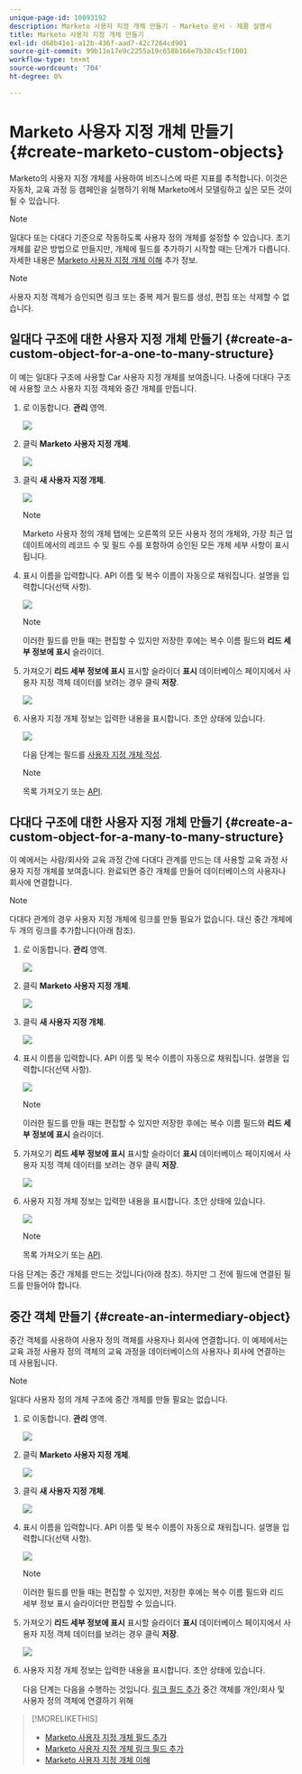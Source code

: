 ```yaml
---
unique-page-id: 10093192
description: Marketo 사용자 지정 개체 만들기 - Marketo 문서 - 제품 설명서
title: Marketo 사용자 지정 개체 만들기
exl-id: d68b41e1-a12b-436f-aad7-42c7264cd901
source-git-commit: 99b11e17e9c2255a19c658b166e7b38c45cf1001
workflow-type: tm+mt
source-wordcount: '704'
ht-degree: 0%

---
```


# Marketo 사용자 지정 개체 만들기 {#create-marketo-custom-objects}

Marketo의 사용자 지정 개체를 사용하여 비즈니스에 따른 지표를 추적합니다. 이것은 자동차, 교육 과정 등 캠페인을 실행하기 위해 Marketo에서 모델링하고 싶은 모든 것이 될 수 있습니다.

>[!NOTE]
>
>일대다 또는 다대다 기준으로 작동하도록 사용자 정의 개체를 설정할 수 있습니다. 초기 개체를 같은 방법으로 만들지만, 개체에 필드를 추가하기 시작할 때는 단계가 다릅니다. 자세한 내용은  [Marketo 사용자 지정 개체 이해](/help/marketo/product-docs/administration/marketo-custom-objects/understanding-marketo-custom-objects.md) 추가 정보.

>[!NOTE]
>
>사용자 지정 객체가 승인되면 링크 또는 중복 제거 필드를 생성, 편집 또는 삭제할 수 없습니다.

## 일대다 구조에 대한 사용자 지정 개체 만들기 {#create-a-custom-object-for-a-one-to-many-structure}

이 예는 일대다 구조에 사용할 Car 사용자 지정 개체를 보여줍니다. 나중에 다대다 구조에 사용할 코스 사용자 지정 객체와 중간 개체를 만듭니다.

1. 로 이동합니다. **관리** 영역.

   ![](assets/create-marketo-custom-objects-1.png)

1. 클릭 **Marketo 사용자 지정 개체**.

   ![](assets/create-marketo-custom-objects-2.png)

1. 클릭 **새 사용자 지정 개체**.

   ![](assets/create-marketo-custom-objects-3.png)

   >[!NOTE]
   >
   >Marketo 사용자 정의 개체 탭에는 오른쪽의 모든 사용자 정의 개체와, 가장 최근 업데이트에서의 레코드 수 및 필드 수를 포함하여 승인된 모든 개체 세부 사항이 표시됩니다.

1. 표시 이름을 입력합니다. API 이름 및 복수 이름이 자동으로 채워집니다. 설명을 입력합니다(선택 사항).

   ![](assets/create-marketo-custom-objects-4.png)

   >[!NOTE]
   >
   >이러한 필드를 만들 때는 편집할 수 있지만 저장한 후에는 복수 이름 필드와 **리드 세부 정보에 표시** 슬라이더.

1. 가져오기 **리드 세부 정보에 표시** 표시할 슬라이더 **표시** 데이터베이스 페이지에서 사용자 지정 객체 데이터를 보려는 경우 클릭 **저장**.

   ![](assets/create-marketo-custom-objects-5.png)

1. 사용자 지정 개체 정보는 입력한 내용을 표시합니다. 초안 상태에 있습니다.

   ![](assets/create-marketo-custom-objects-6.png)

   다음 단계는 필드를 [사용자 지정 개체 작성](/help/marketo/product-docs/administration/marketo-custom-objects/add-marketo-custom-object-fields.md).

   >[!NOTE]
   >
   >목록 가져오기 또는 [API](https://developers.marketo.com/documentation/rest/).

## 다대다 구조에 대한 사용자 지정 개체 만들기 {#create-a-custom-object-for-a-many-to-many-structure}

이 예에서는 사람/회사와 교육 과정 간에 다대다 관계를 만드는 데 사용할 교육 과정 사용자 지정 개체를 보여줍니다. 완료되면 중간 개체를 만들어 데이터베이스의 사용자나 회사에 연결합니다.

>[!NOTE]
>
>다대다 관계의 경우 사용자 지정 개체에 링크를 만들 필요가 없습니다. 대신 중간 개체에 두 개의 링크를 추가합니다(아래 참조).

1. 로 이동합니다. **관리** 영역.

   ![](assets/create-marketo-custom-objects-7.png)

1. 클릭 **Marketo 사용자 지정 개체**.

   ![](assets/create-marketo-custom-objects-8.png)

1. 클릭 **새 사용자 지정 개체**.

   ![](assets/create-marketo-custom-objects-9.png)

1. 표시 이름을 입력합니다. API 이름 및 복수 이름이 자동으로 채워집니다. 설명을 입력합니다(선택 사항).

   ![](assets/create-marketo-custom-objects-10.png)

   >[!NOTE]
   >
   >이러한 필드를 만들 때는 편집할 수 있지만 저장한 후에는 복수 이름 필드와 **리드 세부 정보에 표시** 슬라이더.

1. 가져오기 **리드 세부 정보에 표시** 표시할 슬라이더 **표시** 데이터베이스 페이지에서 사용자 지정 객체 데이터를 보려는 경우 클릭 **저장**.

   ![](assets/create-marketo-custom-objects-11.png)

1. 사용자 지정 개체 정보는 입력한 내용을 표시합니다. 초안 상태에 있습니다.

   ![](assets/create-marketo-custom-objects-12.png)

   >[!NOTE]
   >
   >목록 가져오기 또는 [API](https://developers.marketo.com/documentation/rest/).

다음 단계는 중간 개체를 만드는 것입니다(아래 참조). 하지만 그 전에 필드에 연결된 필드를 만들어야 합니다.

## 중간 객체 만들기 {#create-an-intermediary-object}

중간 객체를 사용하여 사용자 정의 객체를 사용자나 회사에 연결합니다. 이 예제에서는 교육 과정 사용자 정의 객체의 교육 과정을 데이터베이스의 사용자나 회사에 연결하는 데 사용됩니다.

>[!NOTE]
>
>일대다 사용자 정의 개체 구조에 중간 개체를 만들 필요는 없습니다.

1. 로 이동합니다. **관리** 영역.

   ![](assets/create-marketo-custom-objects-13.png)

1. 클릭 **Marketo 사용자 지정 개체**.

   ![](assets/create-marketo-custom-objects-14.png)

1. 클릭 **새 사용자 지정 개체**.

   ![](assets/create-marketo-custom-objects-15.png)

1. 표시 이름을 입력합니다. API 이름 및 복수 이름이 자동으로 채워집니다. 설명을 입력합니다(선택 사항).

   ![](assets/create-marketo-custom-objects-16.png)

   >[!NOTE]
   >
   >이러한 필드를 만들 때는 편집할 수 있지만, 저장한 후에는 복수 이름 필드와 리드 세부 정보 표시 슬라이더만 편집할 수 있습니다.

1. 가져오기 **리드 세부 정보에 표시** 표시할 슬라이더 **표시** 데이터베이스 페이지에서 사용자 지정 객체 데이터를 보려는 경우 클릭 **저장**.

   ![](assets/create-marketo-custom-objects-17.png)

1. 사용자 지정 개체 정보는 입력한 내용을 표시합니다. 초안 상태에 있습니다.

   다음 단계는 다음을 수행하는 것입니다. [링크 필드 추가](/help/marketo/product-docs/administration/marketo-custom-objects/add-marketo-custom-object-link-fields.md) 중간 객체를 개인/회사 및 사용자 정의 객체에 연결하기 위해

>[!MORELIKETHIS]
>
>* [Marketo 사용자 지정 개체 필드 추가](/help/marketo/product-docs/administration/marketo-custom-objects/add-marketo-custom-object-fields.md)
>* [Marketo 사용자 지정 개체 링크 필드 추가](/help/marketo/product-docs/administration/marketo-custom-objects/add-marketo-custom-object-link-fields.md)
>* [Marketo 사용자 지정 개체 이해](/help/marketo/product-docs/administration/marketo-custom-objects/understanding-marketo-custom-objects.md)

